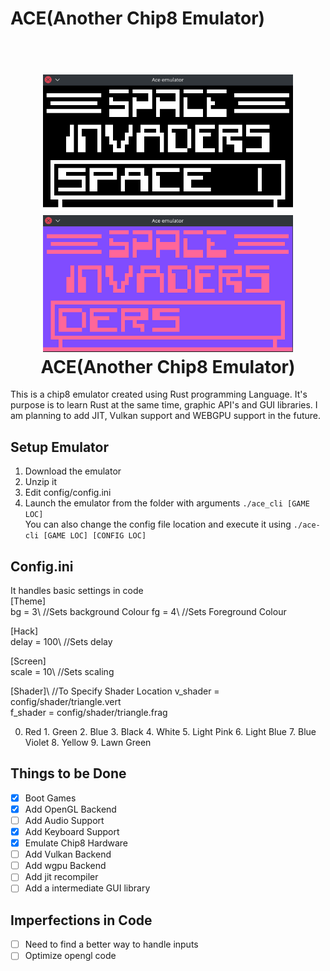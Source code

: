 # ACE(Another Chip8 Emulator)
<h1 align="center">
  <br>
  <img src="https://raw.githubusercontent.com/Sakura0134/Ace-chip8-Emulator/main/assets/ace2.png" alt="ace" width="400">
  <img src="https://raw.githubusercontent.com/Sakura0134/Ace-chip8-Emulator/main/assets/ace.png" alt="ace" width="400">
  <br>
  <b>ACE(Another Chip8 Emulator)</b>
  <br>
</h1>
This is a chip8 emulator created using Rust programming Language. It's purpose is to learn Rust at the same time, graphic API's and GUI libraries. I am planning to add JIT, Vulkan support and WEBGPU support in the future.

## Setup Emulator
1. Download the emulator
2. Unzip it
3. Edit config/config.ini
4. Launch the emulator from the folder with arguments `./ace_cli [GAME LOC]`\
You can also change the config file location and execute it using `./ace-cli [GAME LOC] [CONFIG LOC]`

## Config.ini
It handles basic settings in code\
[Theme]\
bg = 3\ //Sets background Colour
fg = 4\ //Sets Foreground Colour

[Hack]\
delay = 100\ //Sets delay

[Screen]\
scale = 10\ //Sets scaling

[Shader]\ //To Specify Shader Location
v_shader = config/shader/triangle.vert\
f_shader = config/shader/triangle.frag

0. Red 1. Green 2. Blue 3. Black 4. White 5. Light Pink 6. Light Blue 7. Blue Violet 8. Yellow 9. Lawn Green


## Things to be Done
- [x] Boot Games
- [x] Add OpenGL Backend
- [ ] Add Audio Support
- [x] Add Keyboard Support
- [x] Emulate Chip8 Hardware
- [ ] Add Vulkan Backend
- [ ] Add wgpu Backend
- [ ] Add jit recompiler
- [ ] Add a intermediate GUI library

## Imperfections in Code
- [ ] Need to find a better way to handle inputs
- [ ] Optimize opengl code
